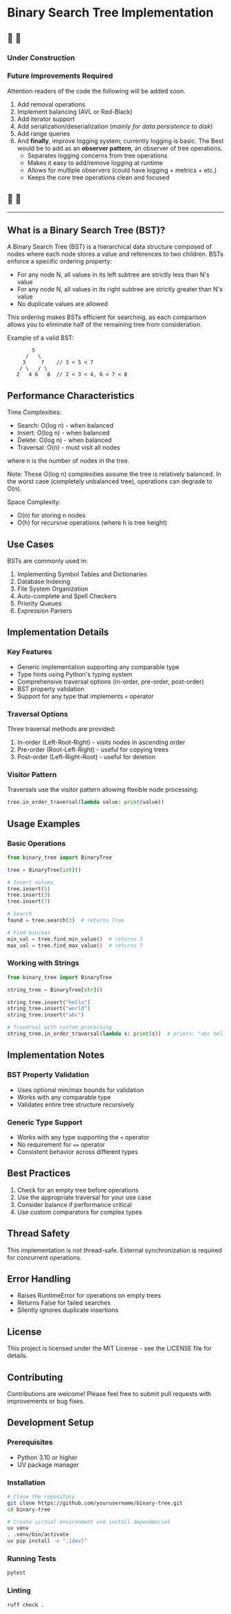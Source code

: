 # Binary Search Tree Implementation

##  🚧 🚧

### Under Construction

### Future Improvements Required

Attention readers of the code the following will be added soon.

1. Add removal operations
2. Implement balancing (AVL or Red-Black)
3. Add iterator support
4. Add serialization/deserialization (*mainly for data persistence to disk*)
5. Add range queries
6. And **finally**, improve logging system; currently logging is basic. The Best would be to add as an **observer pattern**, an observer of tree operations.
   - Separates logging concerns from tree operations
   - Makes it easy to add/remove logging at runtime 
   - Allows for multiple observers (could have logging + metrics + etc.)
   - Keeps the core tree operations clean and focused

##  🚧 🚧

---

## What is a Binary Search Tree (BST)?

A Binary Search Tree (BST) is a hierarchical data structure composed of nodes where each node stores a value and references to two children. BSTs enforce a specific ordering property:

- For any node N, all values in its left subtree are strictly less than N's value
- For any node N, all values in its right subtree are strictly greater than N's value
- No duplicate values are allowed

This ordering makes BSTs efficient for searching, as each comparison allows you to eliminate half of the remaining tree from consideration.

Example of a valid BST:
```
        5
      /   \
     3     7    // 3 < 5 < 7
    / \   / \
   2   4 6   8  // 2 < 3 < 4, 6 < 7 < 8
```

## Performance Characteristics

Time Complexities:
- Search: O(log n) - when balanced
- Insert: O(log n) - when balanced
- Delete: O(log n) - when balanced
- Traversal: O(n) - must visit all nodes

where n is the number of nodes in the tree.

Note: These O(log n) complexities assume the tree is relatively balanced. In the worst case (completely unbalanced tree), operations can degrade to O(n).

Space Complexity:
- O(n) for storing n nodes
- O(h) for recursive operations (where h is tree height)

## Use Cases

BSTs are commonly used in:
1. Implementing Symbol Tables and Dictionaries
2. Database Indexing
3. File System Organization
4. Auto-complete and Spell Checkers
5. Priority Queues
6. Expression Parsers

## Implementation Details

### Key Features
- Generic implementation supporting any comparable type
- Type hints using Python's typing system
- Comprehensive traversal options (in-order, pre-order, post-order)
- BST property validation
- Support for any type that implements `<` operator

### Traversal Options
Three traversal methods are provided:
1. In-order (Left-Root-Right) - visits nodes in ascending order
2. Pre-order (Root-Left-Right) - useful for copying trees
3. Post-order (Left-Right-Root) - useful for deletion

### Visitor Pattern
Traversals use the visitor pattern allowing flexible node processing:
```python
tree.in_order_traversal(lambda value: print(value))
```

## Usage Examples

### Basic Operations
```python
from binary_tree import BinaryTree

tree = BinaryTree[int]()

# Insert values
tree.insert(5)
tree.insert(3)
tree.insert(7)

# Search
found = tree.search(3)  # returns True

# Find min/max
min_val = tree.find_min_value()  # returns 3
max_val = tree.find_max_value()  # returns 7
```

### Working with Strings
```python
from binary_tree import BinaryTree

string_tree = BinaryTree[str]()

string_tree.insert("hello")
string_tree.insert("world")
string_tree.insert("abc")

# Traversal with custom processing
string_tree.in_order_traversal(lambda s: print(s))  # prints: "abc hello world"
```

## Implementation Notes

### BST Property Validation
- Uses optional min/max bounds for validation
- Works with any comparable type
- Validates entire tree structure recursively

### Generic Type Support
- Works with any type supporting the `<` operator
- No requirement for `==` operator
- Consistent behavior across different types

## Best Practices
1. Check for an empty tree before operations
2. Use the appropriate traversal for your use case
3. Consider balance if performance critical
4. Use custom comparators for complex types

## Thread Safety
This implementation is not thread-safe. External synchronization is required for concurrent operations.

## Error Handling
- Raises RuntimeError for operations on empty trees
- Returns False for failed searches
- Silently ignores duplicate insertions

## License
This project is licensed under the MIT License - see the LICENSE file for details.

## Contributing
Contributions are welcome! Please feel free to submit pull requests with improvements or bug fixes.

## Development Setup

### Prerequisites
- Python 3.10 or higher
- UV package manager

### Installation
```bash
# Clone the repository
git clone https://github.com/yourusername/binary-tree.git
cd binary-tree

# Create virtual environment and install dependencies
uv venv
. .venv/bin/activate
uv pip install -e ".[dev]"
```

### Running Tests
```bash
pytest
```

### Linting
```bash
ruff check .
```